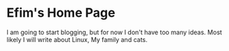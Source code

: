 # Efim's Home Page

I am going to start blogging, but for now I don't have too many ideas. Most likely I will write about Linux, My family and cats.


